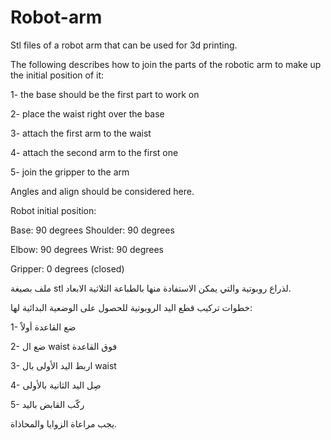 # Robot-arm

Stl files of a robot arm that can be used for 3d printing.

The following describes how to join the parts of the robotic arm to make up the initial position of it:

1- the base should be the first part to work on

2- place the waist right over the base

3- attach the first arm to the waist

4- attach the second arm to the first one

5- join the gripper to the arm

Angles and align should be considered here.

Robot initial position:

Base: 90 degrees Shoulder: 90 degrees

Elbow: 90 degrees Wrist: 90 degrees

Gripper: 0 degrees (closed)


ملف بصيغة stl لذراع روبوتية والتي يمكن الاستفادة منها بالطباعة الثلاثية الابعاد.

خطوات تركيب قطع اليد الروبوتية للحصول على الوضعية البدائية لها:

1- ضع القاعدة أولاً

2- ضع ال waist فوق القاعدة 

3- اربط اليد الأولى بال waist 

4- صِل اليد الثانية بالأولى 

5- ركّب القابض باليد 

يجب مراعاة الزوايا والمحاذاة.
